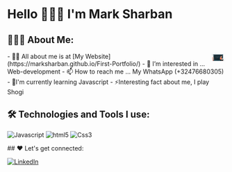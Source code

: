 # Hello 👋👋👋 I'm Mark Sharban
## 👨🏻‍💻 About Me:
<img  src="./watermarked_preview.gif" height="20px" align="right" />
<p>
- 🙋‍♂️ All about me is at [My Website](https://marksharban.github.io/First-Portfolio/)
- 👀 I’m interested in ... Web-development
- 📫 How to reach me ... My WhatsApp (+32476680305)
- 🌱I'm currently learning Javascript
- ⚡Interesting fact about me, I play Shogi
</p>

## 🛠️ Technologies and Tools I use:
<p>
<img alt="Javascript" src="https://img.shields.io/badge/JavaScript-323330?style=for-the-badge&logo=javascript&logoColor=F7DF1E"  height="25px"/>
<img alt="html5" src="https://img.shields.io/badge/HTML5-E34F26?style=for-the-badge&logo=html5&logoColor=white" height="25px"/>
<img alt="Css3" src="https://img.shields.io/badge/CSS3-1572B6?style=for-the-badge&logo=css3&logoColor=white" height="25px"/>
</p>
## ❤️ Let's get connected:
<p>
  <a href="https://www.linkedin.com/in/mark-sharban-b9886a24b/" target="_blank"><img alt="LinkedIn" src="https://img.shields.io/badge/linkedin-%230077B5.svg?&style=for-the-badge&logo=linkedin&logoColor=white"  height="30px"/> 
</p>


